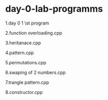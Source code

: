 # day-0-lab-programms

1.day 0 1 \st program

2.function overloading.cpp

3.heritanace.cpp

4.pattern.cpp

5.permutations.cpp

6.swaping of 2 numbers.cpp

7.trangle pattern.cpp

8.constructor.cpp
